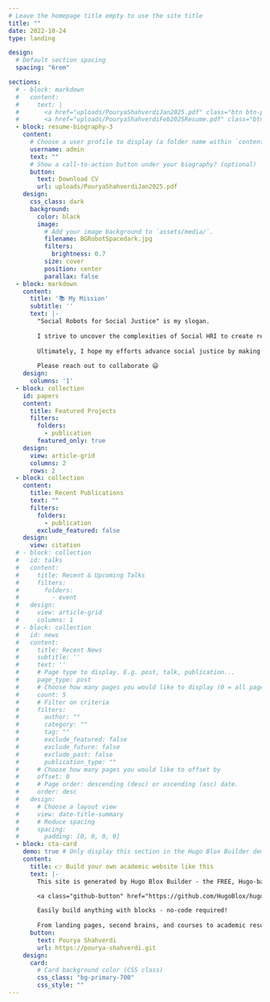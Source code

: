 ```yaml
---
# Leave the homepage title empty to use the site title
title: ""
date: 2022-10-24
type: landing

design:
  # Default section spacing
  spacing: "6rem"

sections:
  # - block: markdown
  #   content:
  #     text: |
  #       <a href="uploads/PouryaShahverdiJan2025.pdf" class="btn btn-primary" target="_blank">Download CV</a>
  #       <a href="uploads/PouryaShahverdiFeb2025Resume.pdf" class="btn btn-secondary" target="_blank">Download Resume</a>
  - block: resume-biography-3
    content:
      # Choose a user profile to display (a folder name within `content/authors/`)
      username: admin
      text: ""
      # Show a call-to-action button under your biography? (optional)
      button:
        text: Download CV
        url: uploads/PouryaShahverdiJan2025.pdf
    design:
      css_class: dark
      background:
        color: black
        image:
          # Add your image background to `assets/media/`.
          filename: BGRobotSpacedark.jpg
          filters:
            brightness: 0.7
          size: cover
          position: center
          parallax: false
  - block: markdown
    content:
      title: '📚 My Mission'
      subtitle: ''
      text: |-
        "Social Robots for Social Justice" is my slogan.
      
        I strive to uncover the complexities of Social HRI to create reliable and transparent behavior models for robots and autonomous agents. I believe that true human connection with artificial agents is only possible when they possess a degree of human-like emotional intelligence. My dissertation focuses on developing emotionally context-aware verbal and nonverbal behavior models for social robots and autonomous agents to enhance empathy, engagement, and efficacy in human-agent interactions. My research involves designing and conducting user studies to explore the complexity and dynamics of both group and one-on-one interactions, employing quantitative and qualitative analyses of objective and subjective measurements derived from behavioral observations and multimodalsensory signals. Grounded in affective and cognitive theories, I leverage multimodal AI approaches to model context, user affective states, and cognitive processes,enabling the generation of emotionally context-aware agent behaviors for real-world social HRI applications. My work has been applied to social HRI applications in autism therapy, physical therapy, and education, leading to publications in top-tier venues such as ICRA, IROS, and RO-MAN.
        
        Ultimately, I hope my efforts advance social justice by making high-quality social services, like healthcare and education, more accessible to underrepresented communities.
        
        Please reach out to collaborate 😃
    design:
      columns: '1'
  - block: collection
    id: papers
    content:
      title: Featured Projects
      filters:
        folders:
          - publication
        featured_only: true
    design:
      view: article-grid
      columns: 2
      rows: 2 
  - block: collection
    content:
      title: Recent Publications
      text: ""
      filters:
        folders:
          - publication
        exclude_featured: false
    design:
      view: citation
  # - block: collection
  #   id: talks
  #   content:
  #     title: Recent & Upcoming Talks
  #     filters:
  #       folders:
  #         - event
  #   design:
  #     view: article-grid
  #     columns: 1
  # - block: collection
  #   id: news
  #   content:
  #     title: Recent News
  #     subtitle: ''
  #     text: ''
  #     # Page type to display. E.g. post, talk, publication...
  #     page_type: post
  #     # Choose how many pages you would like to display (0 = all pages)
  #     count: 5
  #     # Filter on criteria
  #     filters:
  #       author: ""
  #       category: ""
  #       tag: ""
  #       exclude_featured: false
  #       exclude_future: false
  #       exclude_past: false
  #       publication_type: ""
  #     # Choose how many pages you would like to offset by
  #     offset: 0
  #     # Page order: descending (desc) or ascending (asc) date.
  #     order: desc
  #   design:
  #     # Choose a layout view
  #     view: date-title-summary
  #     # Reduce spacing
  #     spacing:
  #       padding: [0, 0, 0, 0]
  - block: cta-card
    demo: true # Only display this section in the Hugo Blox Builder demo site
    content:
      title: 👉 Build your own academic website like this
      text: |-
        This site is generated by Hugo Blox Builder - the FREE, Hugo-based open source website builder trusted by 250,000+ academics like you.

        <a class="github-button" href="https://github.com/HugoBlox/hugo-blox-builder" data-color-scheme="no-preference: light; light: light; dark: dark;" data-icon="octicon-star" data-size="large" data-show-count="true" aria-label="Star HugoBlox/hugo-blox-builder on GitHub">Star</a>

        Easily build anything with blocks - no-code required!
        
        From landing pages, second brains, and courses to academic resumés, conferences, and tech blogs.
      button:
        text: Pourya Shahverdi
        url: https://pourya-shahverdi.git
    design:
      card:
        # Card background color (CSS class)
        css_class: "bg-primary-700"
        css_style: ""
---
```

